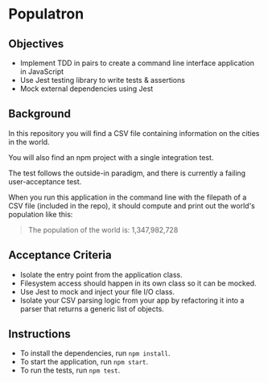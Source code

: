 # Populatron


## Objectives
- Implement TDD in pairs to create a command line interface application in JavaScript
- Use Jest testing library to write tests & assertions
- Mock external dependencies using Jest


## Background
In this repository you will find a CSV file containing information on the cities in the world.

You will also find an npm project with a single integration test.

The test follows the outside-in paradigm, and there is currently a failing user-acceptance test.

When you run this application in the command line with the filepath of a CSV file (included in the repo), it should compute and print out the world's population like this:

> The population of the world is: 1,347,982,728

## Acceptance Criteria

- Isolate the entry point from the application class.
- Filesystem access should happen in its own class so it can be mocked.
- Use Jest to mock and inject your file I/O class.
- Isolate your CSV parsing logic from your app by refactoring it into a parser that returns a generic list of objects.

## Instructions

- To install the dependencies, run `npm install`.
- To start the application, run `npm start`.
- To run the tests, run `npm test`.
